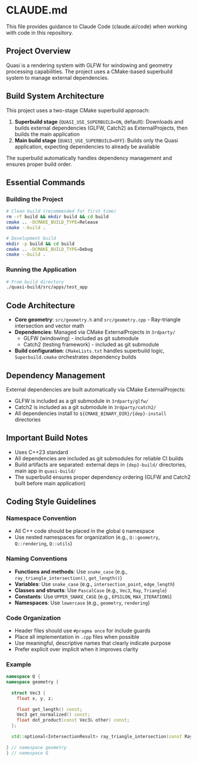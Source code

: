 # CLAUDE.md

This file provides guidance to Claude Code (claude.ai/code) when working with code in this repository.

## Project Overview

Quasi is a rendering system with GLFW for windowing and geometry processing capabilities. The project uses a CMake-based superbuild system to manage external dependencies.

## Build System Architecture

This project uses a two-stage CMake superbuild approach:

1. **Superbuild stage** (`QUASI_USE_SUPERBUILD=ON`, default): Downloads and builds external dependencies (GLFW, Catch2) as ExternalProjects, then builds the main application
2. **Main build stage** (`QUASI_USE_SUPERBUILD=OFF`): Builds only the Quasi application, expecting dependencies to already be available

The superbuild automatically handles dependency management and ensures proper build order.

## Essential Commands

### Building the Project
```bash
# Clean build (recommended for first time)
rm -rf build && mkdir build && cd build
cmake .. -DCMAKE_BUILD_TYPE=Release
cmake --build .

# Development build
mkdir -p build && cd build
cmake .. -DCMAKE_BUILD_TYPE=Debug
cmake --build .
```

### Running the Application
```bash
# From build directory
./quasi-build/src/apps/test_app
```

## Code Architecture

- **Core geometry**: `src/geometry.h` and `src/geometry.cpp` - Ray-triangle intersection and vector math
- **Dependencies**: Managed via CMake ExternalProjects in `3rdparty/`
  - GLFW (windowing) - included as git submodule
  - Catch2 (testing framework) - included as git submodule
- **Build configuration**: `CMakeLists.txt` handles superbuild logic, `Superbuild.cmake` orchestrates dependency builds

## Dependency Management

External dependencies are built automatically via CMake ExternalProjects:
- GLFW is included as a git submodule in `3rdparty/glfw/`
- Catch2 is included as a git submodule in `3rdparty/catch2/`
- All dependencies install to `${CMAKE_BINARY_DIR}/{dep}-install` directories

## Important Build Notes

- Uses C++23 standard
- All dependencies are included as git submodules for reliable CI builds
- Build artifacts are separated: external deps in `{dep}-build/` directories, main app in `quasi-build/`
- The superbuild ensures proper dependency ordering (GLFW and Catch2 built before main application)

## Coding Style Guidelines

### Namespace Convention
- All C++ code should be placed in the global `Q` namespace
- Use nested namespaces for organization (e.g., `Q::geometry`, `Q::rendering`, `Q::utils`)

### Naming Conventions
- **Functions and methods**: Use `snake_case` (e.g., `ray_triangle_intersection()`, `get_length()`)
- **Variables**: Use `snake_case` (e.g., `intersection_point`, `edge_length`)
- **Classes and structs**: Use `PascalCase` (e.g., `Vec3`, `Ray`, `Triangle`)
- **Constants**: Use `UPPER_SNAKE_CASE` (e.g., `EPSILON`, `MAX_ITERATIONS`)
- **Namespaces**: Use `lowercase` (e.g., `geometry`, `rendering`)

### Code Organization
- Header files should use `#pragma once` for include guards
- Place all implementation in `.cpp` files when possible
- Use meaningful, descriptive names that clearly indicate purpose
- Prefer explicit over implicit when it improves clarity

### Example
```cpp
namespace Q {
namespace geometry {
  
  struct Vec3 {
    float x, y, z;
    
    float get_length() const;
    Vec3 get_normalized() const;
    float dot_product(const Vec3& other) const;
  };
  
  std::optional<IntersectionResult> ray_triangle_intersection(const Ray& ray, const Triangle& triangle);
  
} // namespace geometry
} // namespace Q
```
